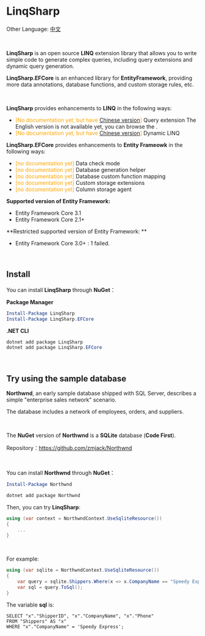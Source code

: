 # LinqSharp

Other Language: [中文](https://github.com/zmjack/LinqSharp/blob/master/README-CN.md)

<br/>

**LinqSharp** is an open source **LINQ** extension library that allows you to write simple code to generate complex queries, including query extensions and dynamic query generation.

**LinqSharp.EFCore** is an enhanced library for **EntityFramework**, providing more data annotations, database functions, and custom storage rules, etc.

<br/>

**LinqSharp** provides enhancements to **LINQ** in the following ways:

- <font color="orange">[No documentation yet, but have [Chinese version](https://github.com/zmjack/LinqSharp/blob/master/Docs/cn/1-introduce.md)]</font> Query extension
  The English version is not available yet, you can browse the .
- <font color="orange">[No documentation yet, but have [Chinese version](https://github.com/zmjack/LinqSharp/blob/master/Docs/cn/2-xwhere.md)]</font> Dynamic LINQ

**LinqSharp.EFCore** provides enhancements to **Entity Frameowk** in the following ways:

- <font color="orange">[no documentation yet]</font> Data check mode
- <font color="orange">[no documentation yet]</font> Database generation helper
- <font color="orange">[no documentation yet]</font> Database custom function mapping
- <font color="orange">[no documentation yet]</font> Custom storage extensions
- <font color="orange">[no documentation yet]</font> Column storage agent



**Supported version of Entity Framework:** 

- Entity Framework Core 3.1
- Entity Framework Core 2.1+

**Restricted supported version of Entity Framework: **

- Entity Framework Core 3.0+ : 1 failed.

<br/>

## Install

You can install **LinqSharp** through **NuGet**：

**Package Manager**

```powershell
Install-Package LinqSharp
Install-Package LinqSharp.EFCore
```

**.NET CLI**

```powershell
dotnet add package LinqSharp
dotnet add package LinqSharp.EFCore
```

<br/>

## Try using the sample database

**Northwnd**, an early sample database shipped with SQL Server, describes a simple "enterprise sales network" scenario.

The database includes a network of employees, orders, and suppliers.

<br/>

The **NuGet** version of **Northwnd** is a **SQLite** database (**Code First**).

Repository：https://github.com/zmjack/Northwnd

<br/>

You can install **Northwnd** through **NuGet**：

```powershell
Install-Package Northwnd
```

```powershell
dotnet add package Northwnd
```

Then, you can try **LinqSharp**:

```csharp
using (var context = NorthwndContext.UseSqliteResource())
{
    ...
}
```

<br/>

For example:

```C#
using (var sqlite = NorthwndContext.UseSqliteResource())
{
    var query = sqlite.Shippers.Where(x => x.CompanyName == "Speedy Express");
    var sql = query.ToSql();
}
```

The variable **sql** is:

```sqlite
SELECT "x"."ShipperID", "x"."CompanyName", "x"."Phone"
FROM "Shippers" AS "x"
WHERE "x"."CompanyName" = 'Speedy Express';
```

<br/>